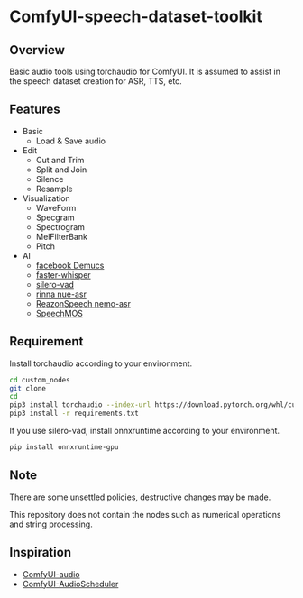 # ComfyUI-speech-dataset-toolkit

## Overview

Basic audio tools using torchaudio for ComfyUI. It is assumed to assist in the speech dataset creation for ASR, TTS, etc.

## Features

- Basic
    - Load & Save audio
- Edit
    - Cut and Trim
    - Split and Join
    - Silence
    - Resample
- Visualization
    - WaveForm
    - Specgram
    - Spectrogram
    - MelFilterBank
    - Pitch
- AI
    - [facebook Demucs](https://github.com/facebookresearch/demucs)
    - [faster-whisper](https://github.com/SYSTRAN/faster-whisper)
    - [silero-vad](https://github.com/snakers4/silero-vad)
    - [rinna nue-asr](https://github.com/rinnakk/nue-asr)
    - [ReazonSpeech nemo-asr](https://github.com/reazon-research/ReazonSpeech/tree/master/pkg/nemo-asr)
    - [SpeechMOS](https://github.com/tarepan/SpeechMOS)

## Requirement

Install torchaudio according to your environment.

```bash
cd custom_nodes
git clone 
cd 
pip3 install torchaudio --index-url https://download.pytorch.org/whl/cu121
pip3 install -r requirements.txt
```

If you use silero-vad, install onnxruntime according to your environment.
```bash
pip install onnxruntime-gpu
```

## Note

There are some unsettled policies, destructive changes may be made.

This repository does not contain the nodes such as numerical operations and string processing.

## Inspiration

- [ComfyUI-audio](https://github.com/eigenpunk/ComfyUI-audio)
- [ComfyUI-AudioScheduler](https://github.com/a1lazydog/ComfyUI-AudioScheduler)
